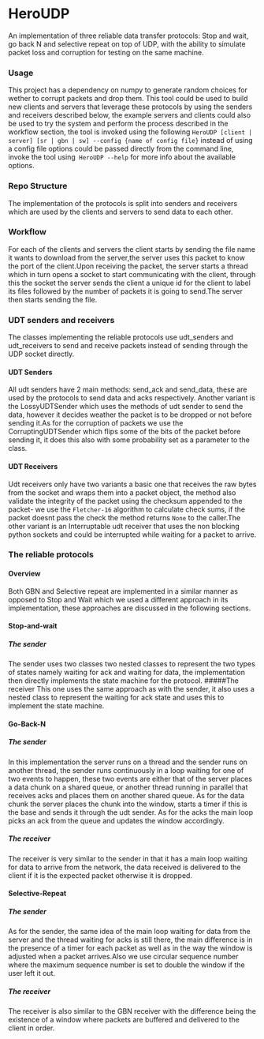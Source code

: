 # HeroUDP
An implementation of three reliable data transfer 
protocols: Stop and wait, go back N and selective 
repeat on top of UDP, with the ability to simulate packet loss and corruption for testing on the same machine.

### Usage
This project has a dependency on numpy to generate random choices for wether to corrupt packets and drop them.
This tool could be used to build new clients and servers that leverage these protocols by using the senders and receivers described below, the example servers and clients 
could also be used to try the system and perform the process described in the workflow section, the tool is invoked using the following 
`HeroUDP [client | server] [sr | gbn | sw] --config {name of config file}`
instead of using a config file options could be passed directly from the command line, invoke the tool using` HeroUDP --help` for more info about the available options.

### Repo Structure
The implementation of the protocols is split into
senders and receivers which are used by the clients 
and servers to send data to each other.
### Workflow
For each of the clients and servers the client starts 
by sending the file name it wants to download from the server,the server uses this
packet to know the port of the client.Upon receiving the packet, the server starts
a thread which in turn opens a socket to start communicating with the client, 
through this the socket the server sends the client a unique id for the client to label 
its files followed by the
number of packets it is going to send.The server then starts sending the file.
### UDT senders and receivers
The classes implementing the reliable protocols use udt_senders and udt_receivers
to send and receive packets instead of sending through the UDP socket directly.
#### UDT Senders
All udt senders have 2 main methods: send_ack and send_data, these are used by the
protocols to send data and acks respectively. Another variant is the LossyUDTSender
which uses the methods of udt sender to send the data, however it decides weather
the packet is to be dropped or not before sending it.As for the corruption of packets
we use the CorruptingUDTSender which flips some of the bits of the packet before sending 
it, it does this also with some probability set as a parameter to the class.
#### UDT Receivers
Udt receivers only have two variants a basic one that receives the raw bytes from the
socket and wraps them into a packet object, the method also validate the integrity
of the packet using the checksum appended to the packet- we use the `Fletcher-16` 
algorithm to calculate check sums, if the packet doesnt pass the check the method
returns `None` to the caller.The other variant is an Interruptable udt receiver
that uses the non blocking python sockets and could be interrupted while waiting for
a packet to arrive.
### The reliable protocols
#### Overview
Both GBN and Selective repeat are implemented in a similar manner as opposed to
Stop and Wait which we used a different approach in its implementation, these
approaches are discussed in the following sections.
#### Stop-and-wait
##### The sender
The sender uses two classes two nested classes to represent the two types
of states namely waiting for ack and waiting for data, the implementation then
directly implements the state machine for the protocol.
#####The receiver
This one uses the same approach as with the sender, it also uses a nested class
to represent the waiting for ack state and uses this to implement the state machine.
#### Go-Back-N
##### The sender
In this implementation the server runs on a thread and the sender runs on another 
thread, the sender runs continuously in a loop waiting for one of two events to happen,
these two events are either that of the server places a data chunk on a shared queue,
or another thread running in parallel that receives acks and places them on another 
shared queue. As for the data chunk the server places the chunk into the window, starts
a timer if this is the base and sends it through the udt sender. As for the acks the 
main loop picks an ack from the queue and updates the window accordingly.
##### The receiver 
The receiver is very similar to the sender in that it has a main loop waiting 
for data to arrive from the network, the data received is delivered to the client
if it is the expected packet otherwise it is dropped.
#### Selective-Repeat
##### The sender
As for the sender, the same idea of the main loop waiting for data from the server
and the thread waiting for acks is still there, the main difference is in the 
presence of a timer for each packet as well as in the way the window is adjusted 
when a packet arrives.Also we use circular sequence number where the maximum sequence
number is set to double the window if the user left it out.
##### The receiver
The receiver is also similar to the GBN receiver with the difference being the 
existence of a window where packets are buffered and delivered to the client in order.

